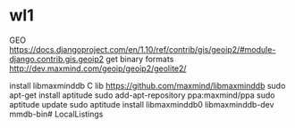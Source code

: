 # wl1

GEO
https://docs.djangoproject.com/en/1.10/ref/contrib/gis/geoip2/#module-django.contrib.gis.geoip2
get binary formats http://dev.maxmind.com/geoip/geoip2/geolite2/ 

install libmaxminddb C lib https://github.com/maxmind/libmaxminddb
sudo apt-get install aptitude
sudo add-apt-repository ppa:maxmind/ppa
sudo aptitude update
sudo aptitude install libmaxminddb0 libmaxminddb-dev mmdb-bin# LocalListings
